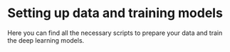 # Setting up data and training models

Here you can find all the necessary scripts to prepare your data and train the deep learning models.
